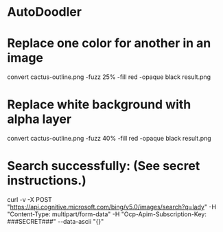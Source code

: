 # AutoDoodler

# Replace one color for another in an image
convert cactus-outline.png -fuzz 25% -fill red -opaque black result.png

# Replace white background with alpha layer
convert cactus-outline.png -fuzz 40% -fill red -opaque black result.png

# Search successfully: (See secret instructions.)
curl -v -X POST "https://api.cognitive.microsoft.com/bing/v5.0/images/search?q=lady" -H "Content-Type: multipart/form-data" -H "Ocp-Apim-Subscription-Key: ###SECRET###" --data-ascii "{}"

